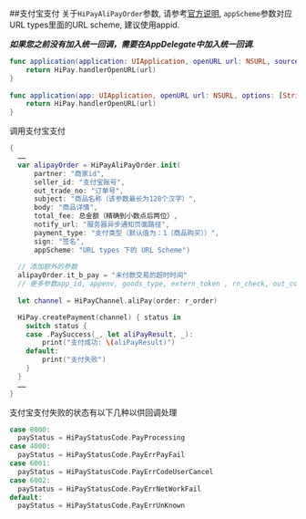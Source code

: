 ##支付宝支付
关于`HiPayAliPayOrder`参数, 请参考[官方说明](https://doc.open.alipay.com/doc2/detail?treeId=59&articleId=103663&docType=1), `appScheme`参数对应URL types里面的URL scheme, 建议使用appid.

***如果您之前没有加入统一回调，需要在AppDelegate中加入统一回调.***
```Swift
func application(application: UIApplication, openURL url: NSURL, sourceApplication: String?, annotation: AnyObject) -> Bool {
    return HiPay.handlerOpenURL(url)
}
    
func application(app: UIApplication, openURL url: NSURL, options: [String : AnyObject]) -> Bool {
    return HiPay.handlerOpenURL(url)
}
```

调用支付宝支付
```Swift
{
  ……
  var alipayOrder = HiPayAliPayOrder.init(
      partner: "商家id",
      seller_id: "支付宝账号",
      out_trade_no: "订单号",
      subject: "商品名称（该参数最长为128个汉字）",
      body: "商品详情",
      total_fee: 总金额（精确到小数点后两位）,
      notify_url: "服务器异步通知页面路径",
      payment_type: "支付类型（默认值为：1（商品购买））",
      sign: "签名",
      appScheme: "URL types 下的 URL Scheme")
  
  // 添加额外的参数
  alipayOrder.it_b_pay = "未付款交易的超时时间"
  // 更多参数app_id, appenv, goods_type, extern_token , rn_check, out_context
  
  let channel = HiPayChannel.aliPay(order: r_order)

  HiPay.createPayment(channel) { status in
    switch status {
    case .PaySuccess(_, let aliPayResult, _):
        print("支付成功: \(aliPayResult)")
    default:
        print("支付失败")
    }
  }
  ……
}
```

支付宝支付失败的状态有以下几种以供回调处理
```Swift
case 8000:
  payStatus = HiPayStatusCode.PayProcessing
case 4000:
  payStatus = HiPayStatusCode.PayErrPayFail
case 6001:
  payStatus = HiPayStatusCode.PayErrCodeUserCancel
case 6002:
  payStatus = HiPayStatusCode.PayErrNetWorkFail
default:
  payStatus = HiPayStatusCode.PayErrUnKnown
```
